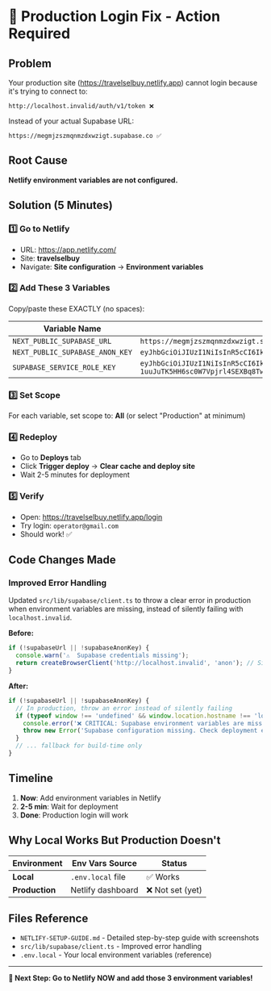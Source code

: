 # 🚨 Production Login Fix - Action Required

## Problem
Your production site (https://travelselbuy.netlify.app) cannot login because it's trying to connect to:
```
http://localhost.invalid/auth/v1/token ❌
```

Instead of your actual Supabase URL:
```
https://megmjzszmqnmzdxwzigt.supabase.co ✅
```

## Root Cause
**Netlify environment variables are not configured.**

## Solution (5 Minutes)

### 1️⃣ Go to Netlify
- URL: https://app.netlify.com/
- Site: **travelselbuy**
- Navigate: **Site configuration** → **Environment variables**

### 2️⃣ Add These 3 Variables

Copy/paste these EXACTLY (no spaces):

| Variable Name | Value |
|---------------|-------|
| `NEXT_PUBLIC_SUPABASE_URL` | `https://megmjzszmqnmzdxwzigt.supabase.co` |
| `NEXT_PUBLIC_SUPABASE_ANON_KEY` | `eyJhbGciOiJIUzI1NiIsInR5cCI6IkpXVCJ9.eyJpc3MiOiJzdXBhYmFzZSIsInJlZiI6Im1lZ21qenN6bXFubXpkeHd6aWd0Iiwicm9sZSI6ImFub24iLCJpYXQiOjE3NTk1NTE3ODYsImV4cCI6MjA3NTEyNzc4Nn0.BN_tgy60e4UeRyeohwGe48P8QY9KNgFu8dw__AMxRGE` |
| `SUPABASE_SERVICE_ROLE_KEY` | `eyJhbGciOiJIUzI1NiIsInR5cCI6IkpXVCJ9.eyJpc3MiOiJzdXBhYmFzZSIsInJlZiI6Im1lZ21qenN6bXFubXpkeHd6aWd0Iiwicm9sZSI6InNlcnZpY2Vfcm9sZSIsImlhdCI6MTc1OTU1MTc4NiwiZXhwIjoyMDc1MTI3Nzg2fQ.i2kYiW0n-1uuJuTK5HH6sc0W7Vpjrl4SEXBq8TwL-KA` |

### 3️⃣ Set Scope
For each variable, set scope to: **All** (or select "Production" at minimum)

### 4️⃣ Redeploy
- Go to **Deploys** tab
- Click **Trigger deploy** → **Clear cache and deploy site**
- Wait 2-5 minutes for deployment

### 5️⃣ Verify
- Open: https://travelselbuy.netlify.app/login
- Try login: `operator@gmail.com`
- Should work! ✅

## Code Changes Made

### Improved Error Handling
Updated `src/lib/supabase/client.ts` to throw a clear error in production when environment variables are missing, instead of silently failing with `localhost.invalid`.

**Before:**
```typescript
if (!supabaseUrl || !supabaseAnonKey) {
  console.warn('⚠️  Supabase credentials missing');
  return createBrowserClient('http://localhost.invalid', 'anon'); // Silent fail
}
```

**After:**
```typescript
if (!supabaseUrl || !supabaseAnonKey) {
  // In production, throw an error instead of silently failing
  if (typeof window !== 'undefined' && window.location.hostname !== 'localhost') {
    console.error('❌ CRITICAL: Supabase environment variables are missing!');
    throw new Error('Supabase configuration missing. Check deployment env vars.');
  }
  // ... fallback for build-time only
}
```

## Timeline

1. **Now**: Add environment variables in Netlify
2. **2-5 min**: Wait for deployment
3. **Done**: Production login will work

## Why Local Works But Production Doesn't

| Environment | Env Vars Source | Status |
|-------------|----------------|--------|
| **Local** | `.env.local` file | ✅ Works |
| **Production** | Netlify dashboard | ❌ Not set (yet) |

## Files Reference

- `NETLIFY-SETUP-GUIDE.md` - Detailed step-by-step guide with screenshots
- `src/lib/supabase/client.ts` - Improved error handling
- `.env.local` - Your local environment variables (reference)

---

**🎯 Next Step: Go to Netlify NOW and add those 3 environment variables!**

